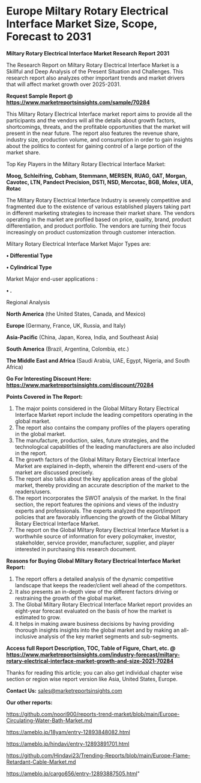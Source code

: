 # Europe Miltary Rotary Electrical Interface Market Size, Scope, Forecast to 2031

<strong>Miltary Rotary Electrical Interface Market Research Report 2031</strong>

The Research Report on Miltary Rotary Electrical Interface Market is a Skillful and Deep Analysis of the Present Situation and Challenges. This research report also analyzes other important trends and market drivers that will affect market growth over 2025-2031.

<strong>Request Sample Report @ <a href=https://www.marketreportsinsights.com/sample/70284>https://www.marketreportsinsights.com/sample/70284</a></strong>

This Miltary Rotary Electrical Interface market report aims to provide all the participants and the vendors will all the details about growth factors, shortcomings, threats, and the profitable opportunities that the market will present in the near future. The report also features the revenue share, industry size, production volume, and consumption in order to gain insights about the politics to contest for gaining control of a large portion of the market share.

Top Key Players in the Miltary Rotary Electrical Interface Market:

<strong>Moog, Schleifring, Cobham, Stemmann, MERSEN, RUAG, GAT, Morgan, Cavotec, LTN, Pandect Precision, DSTI, NSD, Mercotac, BGB, Molex, UEA, Rotac</strong>

The Miltary Rotary Electrical Interface Industry is severely competitive and fragmented due to the existence of various established players taking part in different marketing strategies to increase their market share. The vendors operating in the market are profiled based on price, quality, brand, product differentiation, and product portfolio. The vendors are turning their focus increasingly on product customization through customer interaction.

Miltary Rotary Electrical Interface Market Major Types are:

<strong>• Differential Type

• Cylindrical Type</strong>

Market Major end-user applications :

<strong>• .</strong>

Regional Analysis

</u><strong><b>North America</b></strong> (the United States, Canada, and Mexico)

<strong><b>Europe </b></strong>(Germany, France, UK, Russia, and Italy)

<strong><b>Asia-Pacific</b></strong> (China, Japan, Korea, India, and Southeast Asia)

<strong><b>South America</b></strong> (Brazil, Argentina, Colombia, etc.)

<strong><b>The Middle East and Africa</b></strong> (Saudi Arabia, UAE, Egypt, Nigeria, and South Africa)

<strong>Go For Interesting Discount Here: <a href=https://www.marketreportsinsights.com/discount/70284>https://www.marketreportsinsights.com/discount/70284</a></strong>

<strong>Points Covered in The Report:</strong>
<ol>
  <li>The major points considered in the Global Miltary Rotary Electrical Interface Market report include the leading competitors operating in the global market.</li>
  <li>The report also contains the company profiles of the players operating in the global market.</li>
  <li>The manufacture, production, sales, future strategies, and the technological capabilities of the leading manufacturers are also included in the report.</li>
  <li>The growth factors of the Global Miltary Rotary Electrical Interface Market are explained in-depth, wherein the different end-users of the market are discussed precisely.</li>
  <li>The report also talks about the key application areas of the global market, thereby providing an accurate description of the market to the readers/users.</li>
  <li>The report incorporates the SWOT analysis of the market. In the final section, the report features the opinions and views of the industry experts and professionals. The experts analyzed the export/import policies that are favorably influencing the growth of the Global Miltary Rotary Electrical Interface Market.</li>
  <li>The report on the Global Miltary Rotary Electrical Interface Market is a worthwhile source of information for every policymaker, investor, stakeholder, service provider, manufacturer, supplier, and player interested in purchasing this research document.</li>
</ol>
<strong>Reasons for Buying Global Miltary Rotary Electrical Interface Market Report:</strong>

<ol>
  <li>The report offers a detailed analysis of the dynamic competitive landscape that keeps the reader/client well ahead of the competitors.</li>
  <li>It also presents an in-depth view of the different factors driving or restraining the growth of the global market.</li>
  <li>The Global Miltary Rotary Electrical Interface Market report provides an eight-year forecast evaluated on the basis of how the market is estimated to grow.</li>
  <li>It helps in making aware business decisions by having providing thorough insights insights into the global market and by making an all-inclusive analysis of the key market segments and sub-segments.</li>
</ol>
<strong>Access full Report Description, TOC, Table of Figure, Chart, etc. @ <a href=https://www.marketreportsinsights.com/industry-forecast/miltary-rotary-electrical-interface-market-growth-and-size-2021-70284>https://www.marketreportsinsights.com/industry-forecast/miltary-rotary-electrical-interface-market-growth-and-size-2021-70284</a></strong>


Thanks for reading this article; you can also get individual chapter wise section or region wise report version like Asia, United States, Europe.

<strong>Contact Us:</strong>
sales@marketreportsinsights.com

<strong>Our other reports:</strong>

<a href=https://github.com/noori900/reports-trend-market/blob/main/Europe-Circulating-Water-Bath-Market.md>https://github.com/noori900/reports-trend-market/blob/main/Europe-Circulating-Water-Bath-Market.md</a>

<a href=https://ameblo.jp/18yam/entry-12893848082.html>https://ameblo.jp/18yam/entry-12893848082.html</a>

<a href=https://ameblo.jp/hindavi/entry-12893891701.html>https://ameblo.jp/hindavi/entry-12893891701.html</a>

<a href=https://github.com/Hindavi23/Trending-Reports/blob/main/Europe-Flame-Retardant-Cable-Market.md>https://github.com/Hindavi23/Trending-Reports/blob/main/Europe-Flame-Retardant-Cable-Market.md</a>

<a href=https://ameblo.jp/cargo656/entry-12893887505.html>https://ameblo.jp/cargo656/entry-12893887505.html</a>"
